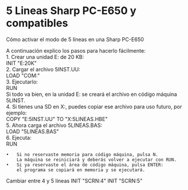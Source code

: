 # 5 Lineas Sharp PC-E650 y compatibles


Cómo activar el modo de 5 líneas en una Sharp PC-E650

A continuación explico los pasos para hacerlo fácilmente:  
	1.	Crear una unidad E: de 20 KB:  
	INIT "E:20K"  
	2.	Cargar el archivo 5INST.UU:  
	LOAD "COM:"  
	3.	Ejecutarlo:  
	RUN  
Si todo va bien, en la unidad E: se creará el archivo en código máquina 5LINST.  
	4.	Si tienes una SD en X:, puedes copiar ese archivo para uso futuro, por ejemplo:  
	COPY "E:5INST.UU" TO "X:5LINEAS.HBE"  
	5.	Ahora carga el archivo 5LINEAS.BAS:  
	LOAD "5LINEAS.BAS"  
	6.	Ejecuta:  
	RUN  

	•	Si no reservaste memoria para código máquina, pulsa N. 
 		La máquina se reiniciará y deberás volver a ejecutar con RUN.
	•	Si ya reservaste el área de código máquina, pulsa ENTER: 
 		el programa se copiará en memoria y se ejecutará.
 
 Cambiar entre 4 y 5 líneas
 INIT "SCRN:4"
 INIT "SCRN:5"
